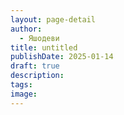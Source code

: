 ```yaml
---
layout: page-detail
author:
  - Яшодеви
title: untitled
publishDate: 2025-01-14
draft: true
description: 
tags:
image:
---
```

